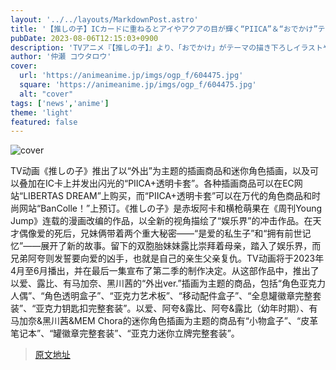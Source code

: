 ```yaml
---
layout: '../../layouts/MarkdownPost.astro'
title: '【推しの子】ICカードに重ねるとアイやアクアの目が輝く“PIICA”＆“おでかけ”テーマの描き下ろしグッズ登場'
pubDate: 2023-08-06T12:15:03+0900
description: 'TVアニメ『【推しの子】』より、「おでかけ」がテーマの描き下ろしイラストやミニキャライラストをあしらったグッズ、ICカードに重ねるだけでピッと光る「PIICA＋クリアパスケース」が登場した。'
author: '仲瀬 コウタロウ'
cover:
  url: 'https://animeanime.jp/imgs/ogp_f/604475.jpg'
  square: 'https://animeanime.jp/imgs/ogp_f/604475.jpg'
  alt: "cover"
tags: ['news','anime']
theme: 'light'
featured: false
---
```


![cover](https://animeanime.jp/imgs/ogp_f/604475.jpg)

TV动画《推しの子》推出了以“外出”为主题的插画商品和迷你角色插画，以及可以叠加在IC卡上并发出闪光的“PIICA+透明卡套”。各种插画商品可以在EC网站“LIBERTAS DREAM”上购买，而“PIICA+透明卡套”可以在万代的角色商品和时尚网站“BanColle！”上预订。《推しの子》是赤坂阿卡和横枪萌果在《周刊Young Jump》连载的漫画改编的作品，以全新的视角描绘了“娱乐界”的冲击作品。在天才偶像爱的死后，兄妹俩带着两个重大秘密——“是爱的私生子”和“拥有前世记忆”——展开了新的故事。留下的双胞胎妹妹露比崇拜着母亲，踏入了娱乐界，而兄弟阿夸则发誓要向爱的凶手，也就是自己的亲生父亲复仇。TV动画将于2023年4月至6月播出，并在最后一集宣布了第二季的制作决定。从这部作品中，推出了以爱、露比、有马加奈、黑川茜的“外出ver.”插画为主题的商品，包括“角色亚克力人偶”、“角色透明盒子”、“亚克力艺术板”、“移动配件盒子”、“全息罐徽章完整套装”、“亚克力钥匙扣完整套装”。以爱、阿夸&露比、阿夸&露比（幼年时期）、有马加奈&黑川茜&MEM Chora的迷你角色插画为主题的商品有“小物盒子”、“皮革笔记本”、“罐徽章完整套装”、“亚克力迷你立牌完整套装”。

>[原文地址](https://animeanime.jp/article/2023/08/06/79121.html)  